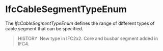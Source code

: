 IfcCableSegmentTypeEnum
=======================

The _IfcCableSegmentTypeEnum_ defines the range of different types of cable segment that can be specified.

> HISTORY&nbsp; New type in IFC2x2. Core and busbar segment added in IFC4.
